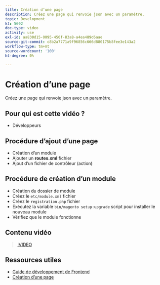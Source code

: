 ```yaml
---
title: Création d’une page
description: Créez une page qui renvoie json avec un paramètre.
topic: Development
kt: 5602
doc-type: video
activity: use
exl-id: aa830d15-0095-450f-83a8-a4ea489d6aae
source-git-commit: c8b2a7771a9f96856c666d880175b8fee3e143a2
workflow-type: tm+mt
source-wordcount: '100'
ht-degree: 0%

---
```


# Création d’une page

Créez une page qui renvoie json avec un paramètre.

## Pour qui est cette vidéo ?

- Développeurs

## Procédure d’ajout d’une page

- Création d’un module
- Ajouter un **routes.xml** fichier
- Ajout d’un fichier de contrôleur (action)

## Procédure de création d’un module

- Création du dossier de module
- Créez le `etc/module.xml` fichier
- Créez le `registration.php` fichier
- Exécutez la variable `bin/magento setup:upgrade` script pour installer le nouveau module
- Vérifiez que le module fonctionne

## Contenu vidéo

>[!VIDEO](https://video.tv.adobe.com/v/35816?quality=12&learn=on)

## Ressources utiles

- [Guide de développement de Frontend](https://devdocs.magento.com/guides/v2.4/frontend-dev-guide/bk-frontend-dev-guide.html)
- [Création d’une page](https://devdocs.magento.com/videos/fundamentals/create-a-new-page/)
